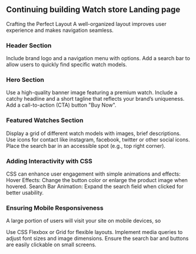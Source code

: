 ## Continuing building Watch store Landing page
Crafting the Perfect Layout
A well-organized layout improves user experience and makes navigation seamless.
### Header Section
Include brand logo and a navigation menu with options.
Add a search bar to allow users to quickly find specific watch models.
### Hero Section
Use a high-quality banner image featuring a premium watch.
Include a catchy headline and a short tagline that reflects your brand’s uniqueness.
Add a call-to-action (CTA) button "Buy Now".
### Featured Watches Section
Display a grid of different watch models with images, brief descriptions.
Use icons for contact like instagram, facebook, twitter or other social icons.
Place the search bar in an accessible spot (e.g., top right corner).
### Adding Interactivity with CSS
CSS can enhance user engagement with simple animations and effects:
Hover Effects: Change the button color or enlarge the product image when hovered.
Search Bar Animation: Expand the search field when clicked for better usability.
### Ensuring Mobile Responsiveness
A large portion of users will visit your site on mobile devices, so 

Use CSS Flexbox or Grid for flexible layouts.
Implement media queries to adjust font sizes and image dimensions.
Ensure the search bar and buttons are easily clickable on small screens.
